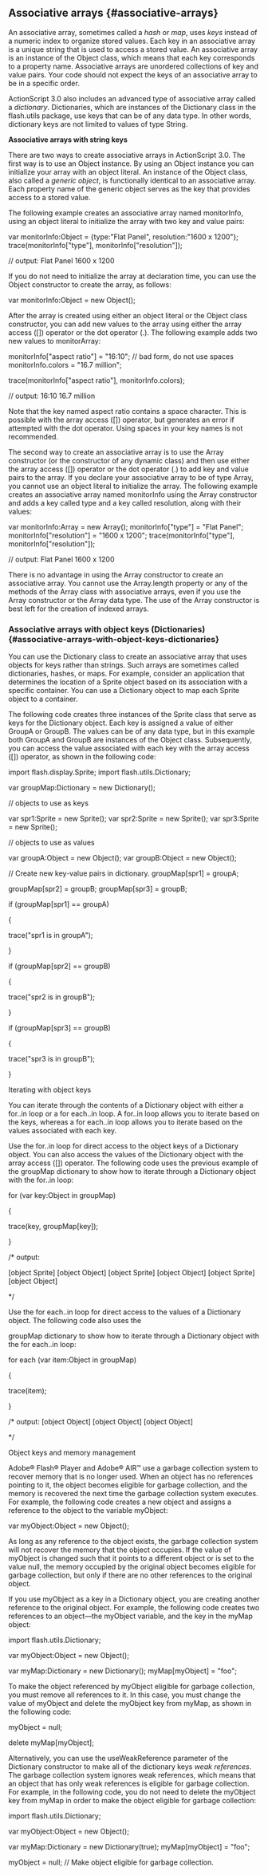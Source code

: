 ## Associative arrays {#associative-arrays}

An associative array, sometimes called a _hash_ or _map_, uses _keys_ instead of a numeric index to organize stored values. Each key in an associative array is a unique string that is used to access a stored value. An associative array is an instance of the Object class, which means that each key corresponds to a property name. Associative arrays are unordered collections of key and value pairs. Your code should not expect the keys of an associative array to be in a specific order.

ActionScript 3.0 also includes an advanced type of associative array called a _dictionary_. Dictionaries, which are instances of the Dictionary class in the flash.utils package, use keys that can be of any data type. In other words, dictionary keys are not limited to values of type String.

**Associative arrays with string keys**

There are two ways to create associative arrays in ActionScript 3.0\. The first way is to use an Object instance. By using an Object instance you can initialize your array with an object literal. An instance of the Object class, also called a _generic object_, is functionally identical to an associative array. Each property name of the generic object serves as the key that provides access to a stored value.

The following example creates an associative array named monitorInfo, using an object literal to initialize the array with two key and value pairs:

var monitorInfo:Object = {type:&quot;Flat Panel&quot;, resolution:&quot;1600 x 1200&quot;}; trace(monitorInfo[&quot;type&quot;], monitorInfo[&quot;resolution&quot;]);

// output: Flat Panel 1600 x 1200

If you do not need to initialize the array at declaration time, you can use the Object constructor to create the array, as follows:

var monitorInfo:Object = new Object();

After the array is created using either an object literal or the Object class constructor, you can add new values to the array using either the array access ([]) operator or the dot operator (.). The following example adds two new values to monitorArray:

monitorInfo[&quot;aspect ratio&quot;] = &quot;16:10&quot;; // bad form, do not use spaces monitorInfo.colors = &quot;16.7 million&quot;;

trace(monitorInfo[&quot;aspect ratio&quot;], monitorInfo.colors);

// output: 16:10 16.7 million

Note that the key named aspect ratio contains a space character. This is possible with the array access ([]) operator, but generates an error if attempted with the dot operator. Using spaces in your key names is not recommended.

The second way to create an associative array is to use the Array constructor (or the constructor of any dynamic class) and then use either the array access ([]) operator or the dot operator (.) to add key and value pairs to the array. If you declare your associative array to be of type Array, you cannot use an object literal to initialize the array. The following example creates an associative array named monitorInfo using the Array constructor and adds a key called type and a key called resolution, along with their values:

var monitorInfo:Array = new Array(); monitorInfo[&quot;type&quot;] = &quot;Flat Panel&quot;; monitorInfo[&quot;resolution&quot;] = &quot;1600 x 1200&quot;; trace(monitorInfo[&quot;type&quot;], monitorInfo[&quot;resolution&quot;]);

// output: Flat Panel 1600 x 1200

There is no advantage in using the Array constructor to create an associative array. You cannot use the Array.length property or any of the methods of the Array class with associative arrays, even if you use the Array constructor or the Array data type. The use of the Array constructor is best left for the creation of indexed arrays.

### Associative arrays with object keys (Dictionaries) {#associative-arrays-with-object-keys-dictionaries}

You can use the Dictionary class to create an associative array that uses objects for keys rather than strings. Such arrays are sometimes called dictionaries, hashes, or maps. For example, consider an application that determines the location of a Sprite object based on its association with a specific container. You can use a Dictionary object to map each Sprite object to a container.

The following code creates three instances of the Sprite class that serve as keys for the Dictionary object. Each key is assigned a value of either GroupA or GroupB. The values can be of any data type, but in this example both GroupA and GroupB are instances of the Object class. Subsequently, you can access the value associated with each key with the array access ([]) operator, as shown in the following code:

import flash.display.Sprite; import flash.utils.Dictionary;

var groupMap:Dictionary = new Dictionary();

// objects to use as keys

var spr1:Sprite = new Sprite(); var spr2:Sprite = new Sprite(); var spr3:Sprite = new Sprite();

// objects to use as values

var groupA:Object = new Object(); var groupB:Object = new Object();

// Create new key-value pairs in dictionary. groupMap[spr1] = groupA;

groupMap[spr2] = groupB; groupMap[spr3] = groupB;

if (groupMap[spr1] == groupA)

{

trace(&quot;spr1 is in groupA&quot;);

}

if (groupMap[spr2] == groupB)

{

trace(&quot;spr2 is in groupB&quot;);

}

if (groupMap[spr3] == groupB)

{

trace(&quot;spr3 is in groupB&quot;);

}

Iterating with object keys

You can iterate through the contents of a Dictionary object with either a for..in loop or a for each..in loop. A for..in loop allows you to iterate based on the keys, whereas a for each..in loop allows you to iterate based on the values associated with each key.

Use the for..in loop for direct access to the object keys of a Dictionary object. You can also access the values of the Dictionary object with the array access ([]) operator. The following code uses the previous example of the groupMap dictionary to show how to iterate through a Dictionary object with the for..in loop:

for (var key:Object in groupMap)

{

trace(key, groupMap[key]);

}

/* output:

[object Sprite] [object Object] [object Sprite] [object Object] [object Sprite] [object Object]

*/

Use the for each..in loop for direct access to the values of a Dictionary object. The following code also uses the

groupMap dictionary to show how to iterate through a Dictionary object with the for each..in loop:

for each (var item:Object in groupMap)

{

trace(item);

}

/* output: [object Object] [object Object] [object Object]

*/

Object keys and memory management

Adobe® Flash® Player and Adobe® AIR™ use a garbage collection system to recover memory that is no longer used. When an object has no references pointing to it, the object becomes eligible for garbage collection, and the memory is recovered the next time the garbage collection system executes. For example, the following code creates a new object and assigns a reference to the object to the variable myObject:

var myObject:Object = new Object();

As long as any reference to the object exists, the garbage collection system will not recover the memory that the object occupies. If the value of myObject is changed such that it points to a different object or is set to the value null, the memory occupied by the original object becomes eligible for garbage collection, but only if there are no other references to the original object.

If you use myObject as a key in a Dictionary object, you are creating another reference to the original object. For example, the following code creates two references to an object—the myObject variable, and the key in the myMap object:

import flash.utils.Dictionary;

var myObject:Object = new Object();

var myMap:Dictionary = new Dictionary(); myMap[myObject] = &quot;foo&quot;;

To make the object referenced by myObject eligible for garbage collection, you must remove all references to it. In this case, you must change the value of myObject and delete the myObject key from myMap, as shown in the following code:

myObject = null;

delete myMap[myObject];

Alternatively, you can use the useWeakReference parameter of the Dictionary constructor to make all of the dictionary keys _weak references_. The garbage collection system ignores weak references, which means that an object that has only weak references is eligible for garbage collection. For example, in the following code, you do not need to delete the myObject key from myMap in order to make the object eligible for garbage collection:

import flash.utils.Dictionary;

var myObject:Object = new Object();

var myMap:Dictionary = new Dictionary(true); myMap[myObject] = &quot;foo&quot;;

myObject = null; // Make object eligible for garbage collection.